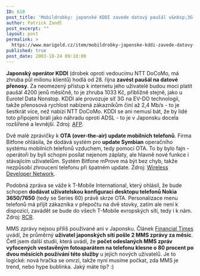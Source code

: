 ```yaml
---
ID: 610
post_title: 'Mobildrobky: japonské KDDI zavede datový paušál v&nbsp;3G. OTA update telefonů, MMS málo používané'
author: Patrick Zandl
post_excerpt: ""
layout: post
permalink: >
  https://www.marigold.cz/item/mobildrobky-japonske-kddi-zavede-datovy-pausal-v-3g-ota-update-telefonu-mms-malo-pouzivane
published: true
post_date: 2003-10-24 09:18:00
---
```

<P><STRONG>Japonský operátor KDDI</STRONG> (drobek oproti vedoucímu NTT DoCoMo, má zhruba půl milionu klientů) hodlá od 28. října <STRONG>zavést paušál na datové přenosy</STRONG>. Za neomezený přístup k internetu jeho uživatelé budou moci platit paušál 4200 jenů měsíčně, to je zhruba 1033 Kč, přibližně stejně, jako u Eurotel Data Nonstop. KDDI ale provozuje síť 3G na EV-DO technologii, takže přenosová rychlost nabízená zákazníkům činí až 2,4 Mb/s - to je šestkrát více, než nabízí NTT DoCoMo. KDDI se ani nemusí bát, že by lidé toto připojení brali jako náhradu oproti ADSL - to je v Japonsku docela rozšířené a levnější. Zdroj: <A href="http://story.news.yahoo.com/news?tmpl=story&amp;ncid=1212&amp;e=4&amp;u=/afp/20031022/tc_afp/japan_telecom_kddi&amp;sid=96001018" target=_blank>AFP</A>. </P>
<P>Dvě malé zprávičky k <STRONG>OTA (over-the-air) update mobilních telefonů</STRONG>. Firma Bitfone ohlásila, že dodává systém pro <STRONG>update Symbian</STRONG> operačního systému mobilních telefonů vzduchem, tedy pomocí OTA. To by bylo fajn - operátoři by byli schopni posílat nejenom záplaty, ale hlavně nové funkce i stávajícím uživatelům. Systém Bitfone mProve má být bez chyb, takže nezpůsobí zhroucení telefonu při špatném update. Zdroj: <A href="http://www.wirelessdevnet.com/news/2003/oct/23/news6.html" target=_blank>Wireless Developer Network</A>.</P>
<P>Podobná zpráva se váže k T-Mobile International, který ohlásil, že bude schopen <STRONG>dodávat uživatelskou konfiguraci desktopu telefonů Nokia 3650/7650</STRONG> (tedy se Series 60) právě skrze OTA. Personalizace menu telefonů má přijít zákazníka v přepočtu na dvě stovky, zatím ale není k dispozici, zavádět se bude do všech T-Mobile evropských sítí, tedy i k nám. Zdroj: <A href="http://rcrnews.com/cgi-bin/news.pl?newsId=15482" target=_blank>RCR</A>.</P>
<P>MMS zprávy nejsou příliš používané ani v Japonsku. Článek <A href="http://news.ft.com/servlet/ContentServer?pagename=FT.com/StoryFT/FullStory&amp;c=StoryFT&amp;cid=1059480520264" target=_blank>Financial Times</A> uvádí, že průměrný <STRONG>uživatel japonských sítí pošle 2 MMS zprávy za měsíc</STRONG>. Četl jsem další studii, která uvádí, že <STRONG>počet odeslaných MMS zpráv vyfocených vestavěným fotoaparátem na telefonu klesne o 80 procent po dvou měsících používání této služby</STRONG> u jejích nových uživatelů. Je to logické: nová hračka se omrzí, takže nyní musíme počkat, zda MMS je trend, nebo hype bublinka. Jaký máte tip? :)</P>